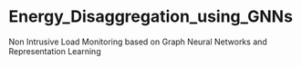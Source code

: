 # Energy_Disaggregation_using_GNNs
Non Intrusive Load Monitoring based on  Graph Neural Networks and Representation Learning
